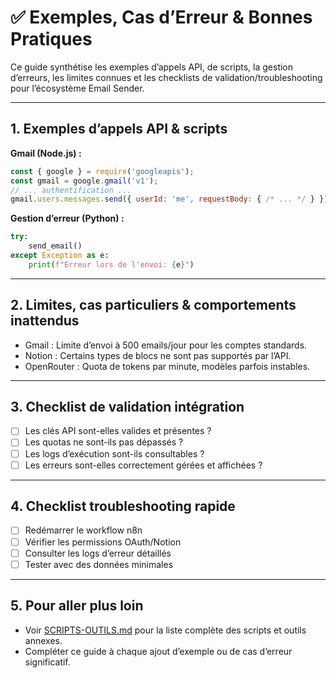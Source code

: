 # ✅ Exemples, Cas d’Erreur & Bonnes Pratiques

Ce guide synthétise les exemples d’appels API, de scripts, la gestion d’erreurs, les limites connues et les checklists de validation/troubleshooting pour l’écosystème Email Sender.

---

## 1. Exemples d’appels API & scripts

**Gmail (Node.js) :**

```js
const { google } = require('googleapis');
const gmail = google.gmail('v1');
// ... authentification ...
gmail.users.messages.send({ userId: 'me', requestBody: { /* ... */ } });
```

**Gestion d’erreur (Python) :**

```python
try:
    send_email()
except Exception as e:
    print(f"Erreur lors de l'envoi: {e}")
```

---

## 2. Limites, cas particuliers & comportements inattendus

- Gmail : Limite d’envoi à 500 emails/jour pour les comptes standards.
- Notion : Certains types de blocs ne sont pas supportés par l’API.
- OpenRouter : Quota de tokens par minute, modèles parfois instables.

---

## 3. Checklist de validation intégration

- [ ] Les clés API sont-elles valides et présentes ?
- [ ] Les quotas ne sont-ils pas dépassés ?
- [ ] Les logs d’exécution sont-ils consultables ?
- [ ] Les erreurs sont-elles correctement gérées et affichées ?

---

## 4. Checklist troubleshooting rapide

- [ ] Redémarrer le workflow n8n
- [ ] Vérifier les permissions OAuth/Notion
- [ ] Consulter les logs d’erreur détaillés
- [ ] Tester avec des données minimales

---

## 5. Pour aller plus loin

- Voir [SCRIPTS-OUTILS.md](SCRIPTS-OUTILS.md) pour la liste complète des scripts et outils annexes.
- Compléter ce guide à chaque ajout d’exemple ou de cas d’erreur significatif.
